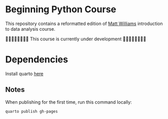 # Beginning Python Course

This repository contains a reformatted
edition of [Matt Williams](milliams.com)
introduction to data analysis course.

🛑🛑🛑🛑🛑🛑🛑🛑
This course is currently under development
🛑🛑🛑🛑🛑🛑🛑🛑


# Dependencies

Install quarto [here](https://quarto.org/docs/get-started/)



## Notes

When publishing for the first time, run this
command locally:

```
quarto publish gh-pages
```




